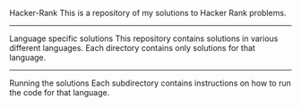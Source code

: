 Hacker-Rank
This is a repository of my solutions to Hacker Rank problems.

****************************************************************************************************************************
Language specific solutions
This repository contains solutions in various different languages. Each directory contains only solutions for that language.

****************************************************************************************************************************
Running the solutions
Each subdirectory contains instructions on how to run the code for that language.
